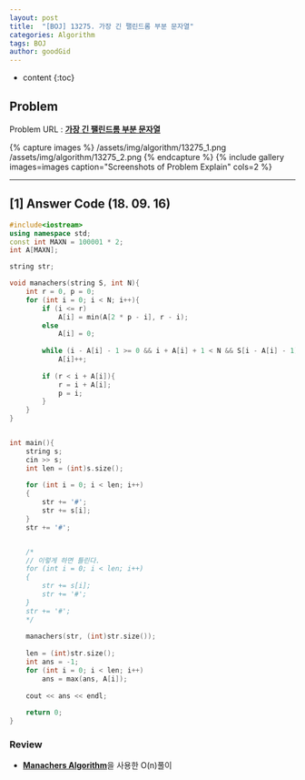 ```yaml
---
layout: post
title:  "[BOJ] 13275. 가장 긴 팰린드롬 부분 문자열"
categories: Algorithm
tags: BOJ
author: goodGid
---
```

* content
{:toc}

## Problem

Problem URL : **[가장 긴 팰린드롬 부분 문자열](https://www.acmicpc.net/problem/13275)**

{% capture images %}
    /assets/img/algorithm/13275_1.png
    /assets/img/algorithm/13275_2.png
{% endcapture %}
{% include gallery images=images caption="Screenshots of Problem Explain" cols=2 %}











---


## [1] Answer Code (18. 09. 16)

``` cpp
#include<iostream>
using namespace std;
const int MAXN = 100001 * 2;
int A[MAXN];

string str;

void manachers(string S, int N){
    int r = 0, p = 0;
    for (int i = 0; i < N; i++){
        if (i <= r)
            A[i] = min(A[2 * p - i], r - i);
        else
            A[i] = 0;
        
        while (i - A[i] - 1 >= 0 && i + A[i] + 1 < N && S[i - A[i] - 1] == S[i + A[i] + 1])
            A[i]++;
        
        if (r < i + A[i]){
            r = i + A[i];
            p = i;
        }
    }
}


int main(){
    string s;
    cin >> s;
    int len = (int)s.size();
    
    for (int i = 0; i < len; i++)
    {
        str += '#';
        str += s[i];
    }
    str += '#';


    /*
    // 이렇게 하면 틀린다.
    for (int i = 0; i < len; i++)
    {
        str += s[i];
        str += '#';
    }
    str += '#';
    */
    
    manachers(str, (int)str.size());
    
    len = (int)str.size();
    int ans = -1;
    for (int i = 0; i < len; i++)
        ans = max(ans, A[i]);
    
    cout << ans << endl;
    
    return 0;
}
```

### Review

* [**Manachers Algorithm**]({{site.url}}/Manachers/)을 사용한 O(n)풀이

